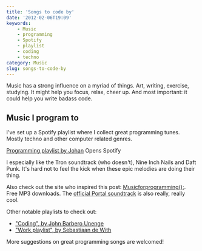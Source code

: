```yaml
---
title: 'Songs to code by'
date: '2012-02-06T19:09'
keywords:
    - Music
    - programming
    - Spotify
    - playlist
    - coding
    - techno
category: Music
slug: songs-to-code-by
---
```


Music has a strong influence on a myriad of things. Art, writing, exercise, studying. It might help you focus, relax, cheer up. And most important: it could help you write badass code.

## Music I program to
I've set up a Spotify playlist where I collect great programming tunes. Mostly techno and other computer related genres.

[Programming playlist by Johan](http://open.spotify.com/user/johanbrook/playlist/2mtlhuFVOFMn6Ho3JmrLc2)
 Opens Spotify

I especially like the Tron soundtrack (who doesn't), Nine Inch Nails and Daft Punk. It's hard not to feel the kick when these epic melodies are doing their thing.
 
 Also check out the site who inspired this post: [Musicforprogramming();](http://musicforprogramming.net/). Free MP3 downloads. The [official Portal soundtrack](http://www.thinkwithportals.com/music.php) is also really, really cool.
 
 Other notable playlists to check out:
- ["Coding", by John Barbero Unenge](http://open.spotify.com/user/johnyboy991/playlist/3dWfwjPXtnPIykpe67pmL4)
- ["Work playlist", by Sebastiaan de With](http://open.spotify.com/user/caliform/playlist/2jFlbUqxF3wFt6G1Q2zr9S)

More suggestions on great programming songs are welcomed!
